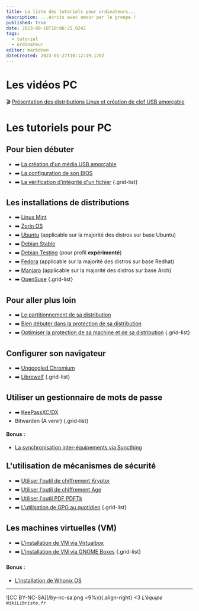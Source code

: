 ```yaml
---
title: La liste des tutoriels pour ordinateurs...
description: ...écrits avec amour par le groupe !
published: true
date: 2023-09-10T10:06:25.924Z
tags:
  - tutoriel
  - ordinateur
editor: markdown
dateCreated: 2023-01-27T10:12:19.178Z
---
```

# Les vidéos PC
🎬 [Présentation des distributions Linux et création de clef USB amorçable](/tutoriels/monde-linux)

# Les tutoriels pour PC

## Pour bien débuter

- :arrow_right: [La création d'un média USB amorçable](/tutoriels/usb-bootable)
- :arrow_right: [La configuration de son BIOS](/tutoriels/bios-boot)
- :arrow_right: [La vérification d'intégrité d'un fichier](/tutoriels/verifier-integrite)
{.grid-list}

## Les installations de distributions

- :arrow_right: [Linux Mint](/tutoriels/mint)
- :arrow_right: [Zorin OS](/tutoriels/zorin)
- :arrow_right: [Ubuntu](/tutoriels/ubuntu) (applicable sur la majorité des distros sur base Ubuntu)
- :arrow_right: [Debian Stable](/tutoriels/debian)
- :arrow_right: [Debian Testing](/tutoriels/debian-testing) (pour profil **expérimenté**)
- :arrow_right: [Fedora](/tutoriels/fedora) (applicable sur la majorité des distros sur base Redhat)
- :arrow_right: [Manjaro](/tutoriels/manjaro) (applicable sur la majorité des distros sur base Arch)
- :arrow_right: [OpenSuse](/tutoriels/opensuse-temb)
{.grid-list}

## Pour aller plus loin

- :arrow_right: [Le partitionnement de sa distribution](/tutoriels/partitioning)
- :arrow_right: [Bien débuter dans la protection de sa distribution](/tutoriels/distro-protect)
- :arrow_right: [Optimiser la protection de sa machine et de sa distribution](/tutoriels/distro-protect-hardening)
{.grid-list}

## Configurer son navigateur

- :arrow_right: [Ungoogled Chromium](/tutoriels/ungoogled-chromium)
- :arrow_right: [Librewolf](/tutoriels/librewolf)
{.grid-list}

## Utiliser un gestionnaire de mots de passe
- :arrow_right: [KeePassXC/DX](/tutoriels/keepass)
- Bitwarden (A venir)
{.grid-list}

#### Bonus :
- [La synchronisation inter-équipements via Syncthing](/tutoriels/syncthing)

## L'utilisation de mécanismes de sécurité
- :arrow_right: [Utiliser l'outil de chiffrement Kryptor](/tutoriels/kryptor)
- :arrow_right: [Utiliser l'outil de chiffrement Age](/tutoriels/age)
- :arrow_right: [Utiliser l'outil PDF PDFTk](/tutoriels/chiff-pdf)
- :arrow_right: [L'utilisation de GPG au quotidien](/tutoriels/gnupg)
{.grid-list}

## Les machines virtuelles (VM)

- :arrow_right: [L'installation de VM via Virtualbox](/tutoriels/virtualbox)
- :arrow_right: [L'installation de VM via GNOME Boxes](/tutoriels/gnome-boxes)
{.grid-list}

#### Bonus :
- [L'installation de Whonix OS](/tutoriels/whonix)

---
![CC BY-NC-SA](/by-nc-sa.png =9%x){.align-right} <3 *L'équipe `WikiLibriste.fr`*